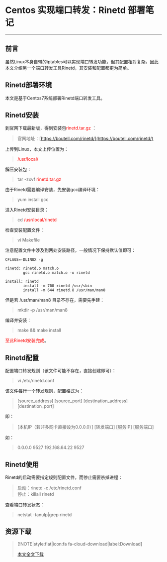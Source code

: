 # Centos 实现端口转发：Rinetd 部署笔记

------------

## 前言

虽然Linux本身自带的iptables可以实现端口转发功能，但其配置相对复杂。因此本文介绍另一个端口转发工具Rinetd，其安装和配置都更为简单。



## Rinetd部署环境

本文是基于Centos7系统部署Rinetd端口转发工具。



## Rinetd安装

到官网下载最新版，得到安装包<font color="red">rinetd.tar.gz</font> ：
> 官网地址：[https://boutell.com/rinetd/](https://boutell.com/rinetd/)

上传到Linux，本文上传位置为：
> <font color="red">/usr/local/</font>

解压安装包：
> tar -zxvf <font color="red">rinetd.tar.gz</font>

由于Rinetd需要编译安装，先安装gcc编译环境：
> yum install gcc

进入Rinetd安装目录：
> cd <font color="red">/usr/local/rinetd</font>

检查安装配置文件：
> vi Makefile

注意配置文件中涉及到两处安装路径，一般情况下保持默认值即可：

```
CFLAGS=-DLINUX -g

rinetd: rinetd.o match.o
        gcc rinetd.o match.o -o rinetd

install: rinetd
        install -m 700 rinetd /usr/sbin
        install -m 644 rinetd.8 /usr/man/man8
```

但是若 /usr/man/man8 目录不存在，需要先手建：
> mkdir -p /usr/man/man8

编译并安装：
> make && make install

<font color="red">至此Rinetd安装完成</font>。



## Rinetd配置

配置端口转发规则（该文件可能不存在，直接创建即可）：
> vi /etc/rinetd.conf

该文件每行一个转发规则，配置格式为：
> \[source_address\] \[source_port\] \[destination_address\] \[destination_port\]

即：
> \[本机IP（若非多网卡直接设为0.0.0.0）\] \[转发端口\] \[服务IP\] \[服务端口\]

如：
> 0.0.0.0 9527 192.168.64.22 9527



## Rinetd使用

Rinetd的启动需要指定规则配置文件，而停止需要杀掉进程：


> 启动：rinetd -c /etc/rinetd.conf
<br/> 停止：killall rinetd

查看端口转发状态：
> netstat -tanulp|grep rinetd



## 资源下载


> [!NOTE|style:flat|icon:fa fa-cloud-download|label:Download]
> 
> [本文全文下载](https://download.csdn.net/download/lyy289065406/10551468)
